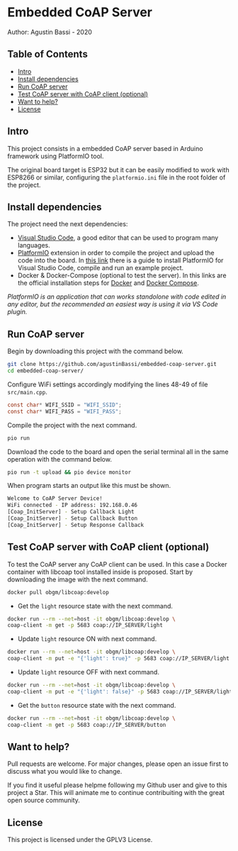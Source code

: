 # Embedded CoAP Server

Author: Agustin Bassi - 2020

## 
## Table of Contents

* [Intro](#intro)
* [Install dependencies](#install-dependencies)
* [Run CoAP server](#run-coap-server)
* [Test CoAP server with CoAP client (optional)](#test-coap-server-with-coap-client-(optional))
* [Want to help?](#want-to-help-?)
* [License](#license)

## Intro

This project consists in a embedded CoAP server based in Arduino framework using PlatformIO tool. 

The original board target is ESP32 but it can be easily modified to work with ESP8266 or similar, configuring the `platformio.ini` file in the root folder of the project.

## Install dependencies

The project need the next dependencies:

* [Visual Studio Code](https://code.visualstudio.com/), a good editor that can be used to program many languages. 
* [PlatformIO](https://platformio.org/) extension in order to compile the project and upload the code into the board. In [this link](https://iot-es.herokuapp.com/post/details/17) there is a guide to install PlatformIO for Visual Studio Code, compile and run an example project. 
* Docker & Docker-Compose (optional to test the server). In this links are the official installation steps for [Docker](https://docs.docker.com/get-docker/) and [Docker Compose](https://docs.docker.com/compose/install/).

_PlatformIO is an application that can works standolone with code edited in any editor, but the recommended an easiest way is using it via VS Code plugin._

## Run CoAP server

Begin by downloading this project with the command below.

```sh
git clone https://github.com/agustinBassi/embedded-coap-server.git
cd embedded-coap-server/
```

Configure WiFi settings accordingly modifying the lines 48-49 of file `src/main.cpp`.

```c
const char* WIFI_SSID = "WIFI_SSID";
const char* WIFI_PASS = "WIFI_PASS";
```

Compile the project with the next command.

```sh
pio run
```

Download the code to the board and open the serial terminal all in the same operation with the command below.

```sh
pio run -t upload && pio device monitor
```

When program starts an output like this must be shown.

```sh
Welcome to CoAP Server Device!
WiFi connected - IP address: 192.168.0.46
[Coap_InitServer] - Setup Callback Light
[Coap_InitServer] - Setup Callback Button
[Coap_InitServer] - Setup Response Callback
```

## Test CoAP server with CoAP client (optional)

To test the CoAP server any CoAP client can be used. In this case a Docker container with libcoap tool installed inside is proposed. Start by downloading the image with the next command.

```sh
docker pull obgm/libcoap:develop 
```

* Get the `light` resource state with the next command.

```sh
docker run --rm --net=host -it obgm/libcoap:develop \
coap-client -m get -p 5683 coap://IP_SERVER/light
```

* Update `light` resource ON with next command.

```sh
docker run --rm --net=host -it obgm/libcoap:develop \
coap-client -m put -e "{'light': true}" -p 5683 coap://IP_SERVER/light
```

* Update `light` resource OFF with next command.

```sh
docker run --rm --net=host -it obgm/libcoap:develop \
coap-client -m put -e "{'light': false}" -p 5683 coap://IP_SERVER/light
```

* Get the `button` resource state with the next command.

```sh
docker run --rm --net=host -it obgm/libcoap:develop \
coap-client -m get -p 5683 coap://IP_SERVER/button
```

## 
## Want to help?

Pull requests are welcome. For major changes, please open an issue first to discuss what you would like to change.

If you find it useful please helpme following my Github user and give to this project a Star. This will animate me to continue contribuiting with the great open source community.

## 
## License

This project is licensed under the GPLV3 License.
